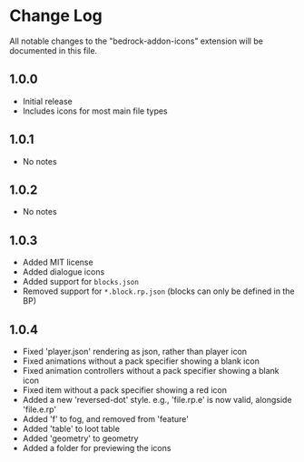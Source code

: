 # Change Log

All notable changes to the "bedrock-addon-icons" extension will be documented in this file.

## 1.0.0

- Initial release
- Includes icons for most main file types

## 1.0.1

 - No notes

## 1.0.2

 - No notes
 
## 1.0.3

 - Added MIT license
 - Added dialogue icons
 - Added support for `blocks.json`
 - Removed support for `*.block.rp.json` (blocks can only be defined in the BP)

## 1.0.4
 
 - Fixed 'player.json' rendering as json, rather than player icon
 - Fixed animations without a pack specifier showing a blank icon
 - Fixed animation controllers without a pack specifier showing a blank icon
 - Fixed item without a pack specifier showing a red icon
 - Added a new 'reversed-dot' style. e.g., 'file.rp.e' is now valid, alongside 'file.e.rp'
 - Added 'f' to fog, and removed from 'feature'
 - Added 'table' to loot table
 - Added 'geometry' to geometry
 - Added a folder for previewing the icons